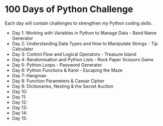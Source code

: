 # 100 Days of Python Challenge 
Each day will contain challenges to strengthen my Python coding skills. 

- Day 1: Working with Variables in Python to Manage Data - Band Name Generator
- Day 2: Understanding Data Types and How to Manipulate Strings - Tip Calculator
- Day 3: Control Flow and Logical Operators - Treasure Island
- Day 4: Randomisation and Python Lists - Rock Paper Scissors Game
- Day 5: Python Loops - Password Generator
- Day 6: Python Functions & Karel - Escaping the Maze
- Day 7: Hangman
- Day 8: Function Parameters & Caesar Cipher
- Day 9: Dictionaries, Nesting & the Secret Auction
- Day 10:
- Day 11:
- Day 12:
- Day 13:
- Day 14:
- Day 15:
